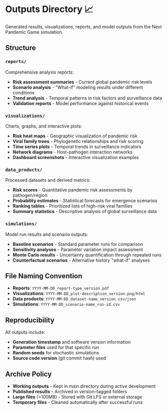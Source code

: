 # Outputs Directory 📈

Generated results, visualizations, reports, and model outputs from the Next Pandemic Game simulation.

## Structure

### `reports/`
Comprehensive analysis reports:
- **Risk assessment summaries** - Current global pandemic risk levels
- **Scenario analysis** - "What-if" modeling results under different conditions
- **Trend analysis** - Temporal patterns in risk factors and surveillance data
- **Validation reports** - Model performance against historical events

### `visualizations/`
Charts, graphs, and interactive plots:
- **Risk heat maps** - Geographic visualization of pandemic risk
- **Viral family trees** - Phylogenetic relationships and risk scoring
- **Time series plots** - Temporal trends in surveillance indicators
- **Network diagrams** - Host-pathogen interaction networks
- **Dashboard screenshots** - Interactive visualization examples

### `data_products/`
Processed datasets and derived metrics:
- **Risk scores** - Quantitative pandemic risk assessments by pathogen/region
- **Probability estimates** - Statistical forecasts for emergence scenarios
- **Ranking tables** - Prioritized lists of high-risk viral families
- **Summary statistics** - Descriptive analysis of global surveillance data

### `simulations/`
Model run results and scenario outputs:
- **Baseline scenarios** - Standard parameter runs for comparison
- **Sensitivity analyses** - Parameter variation impact assessment
- **Monte Carlo results** - Uncertainty quantification through repeated runs
- **Counterfactual scenarios** - Alternative history "what-if" analyses

## File Naming Convention

- **Reports**: `YYYY-MM-DD_report-type_version.pdf`
- **Visualizations**: `YYYY-MM-DD_plot-description_version.png/html`
- **Data products**: `YYYY-MM-DD_dataset-name_version.csv/json`
- **Simulations**: `YYYY-MM-DD_scenario-name_run-id.csv`

## Reproducibility

All outputs include:
- **Generation timestamp** and software version information
- **Parameter files** used for that specific run
- **Random seeds** for stochastic simulations
- **Source code version** (git commit hash) used

## Archive Policy

- **Working outputs** - Kept in main directory during active development
- **Published results** - Archived in version-tagged folders
- **Large files** (>100MB) - Stored with Git LFS or external storage
- **Temporary files** - Cleaned automatically after successful runs
